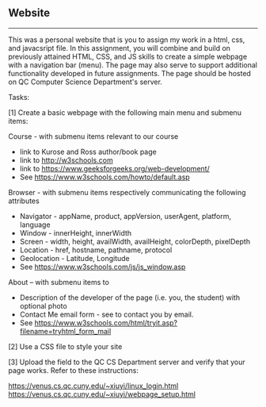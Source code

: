 ## Website ##
---
This was a personal website that is you to assign my work in a html, css, and javacsript file. 
In this assignment, you will combine and build on previously attained HTML, CSS, and JS skills to create a simple webpage with a navigation bar (menu). The page may also serve to support additional functionality developed in future assignments. The page should be hosted on QC Computer Science Department's server.

Tasks:

[1] Create a basic webpage with the following main menu and submenu items:


Course - with submenu items relevant to our course
* link to Kurose and Ross author/book page
* link to http://w3schools.com
* link to https://www.geeksforgeeks.org/web-development/ 
* See https://www.w3schools.com/howto/default.asp
  
Browser - with submenu items respectively communicating the following attributes
* Navigator - appName, product, appVersion, userAgent, platform, language
* Window - innerHeight, innerWidth
* Screen - width, height, availWidth, availHeight, colorDepth, pixelDepth
* Location - href, hostname, pathname, protocol
* Geolocation - Latitude, Longitude
* See https://www.w3schools.com/js/js_window.asp
  
About – with submenu items to 
* Description of the developer of the page (i.e. you, the student) with optional photo
* Contact Me email form - see to contact you by email. 
* See https://www.w3schools.com/html/tryit.asp?filename=tryhtml_form_mail

[2] Use a CSS file to style your site

[3] Upload the field to the QC CS Department server and verify that your page works. Refer to these instructions:


https://venus.cs.qc.cuny.edu/~xiuyi/linux_login.html 
https://venus.cs.qc.cuny.edu/~xiuyi/webpage_setup.html 


